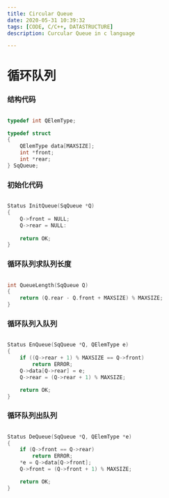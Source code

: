 ```yaml
---
title: Circular Queue
date: 2020-05-31 10:39:32
tags: [CODE, C/C++, DATASTRUCTURE]
description: Curcular Queue in c language

---
```


# 循环队列

### 结构代码

```c

typedef int QElemType;

typedef struct
{
	QElemType data[MAXSIZE];
	int *front;
	int *rear;
} SqQueue;

```

### 初始化代码

```c

Status InitQueue(SqQueue *Q)
{
	Q->front = NULL;
	Q->rear = NULL:
	
	return OK;
}

```

### 循环队列求队列长度

```c

int QueueLength(SqQueue Q)
{
	return (Q.rear - Q.front + MAXSIZE) % MAXSIZE;
}

```

### 循环队列入队列

```c

Status EnQueue(SqQueue *Q, QElemType e)
{
	if ((Q->rear + 1) % MAXSIZE == Q->front)
		return ERROR;
	Q->data[Q->rear] = e;
	Q->rear = (Q->rear + 1) % MAXSIZE;

	return OK;
}

```

### 循环队列出队列

```c

Status DeQueue(SqQueue *Q, QElemType *e)
{
	if (Q->front == Q->rear)
		return ERROR;
	*e = Q->data[Q->front];
	Q->front = (Q->front + 1) % MAXSIZE;

	return OK;
}

```
